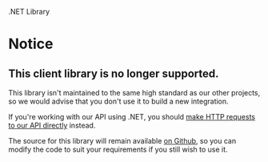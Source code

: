 <h0>.NET Library</h0>

# Notice

## This client library is no longer supported.

<p class="well-notice u-margin-Vl">
    This library isn't maintained to the same high standard as our other projects, so we would advise that you don't use it to build a new integration.
</p>

If you're working with our API using .NET, you should [make HTTP requests to our API directly](https://developer.gocardless.com) instead.

The source for this library will remain available [on Github](https://github.com/gocardless/gocardless-legacy-dotnet), so you can modify the code to suit your requirements if you still wish to use it.

